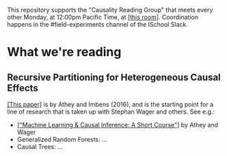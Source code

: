 This repository supports the "Causality Reading Group" that meets every other Monday, at 12:00pm Pacific Time, at [[this room]](berkeley.zoom.us/my/dalex). Coordination happens in the #field-experiments channel of the ISchool Slack.

# What we're reading 

## Recursive Partitioning for Heterogeneous Causal Effects 

[[This paper]](./papers/athey_imbens_2016.pdf) is by Athey and Imbens (2016), and is the starting point for a line of research that is taken up with Stephan Wager and others. See e.g.:

- [["Machine Learning & Causal Inference: A Short Course"]](https://www.gsb.stanford.edu/faculty-research/centers-initiatives/sil/research/methods/ai-machine-learning/short-course) by Athey and Wager
- Generalized Random Forests: ...
- Causal Trees: ...

